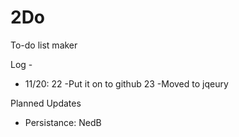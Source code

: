 # 2Do
To-do list maker

Log -
 - 11/20:
   22 -Put it on to github
   23 -Moved to jqeury


Planned Updates
- Persistance: NedB
